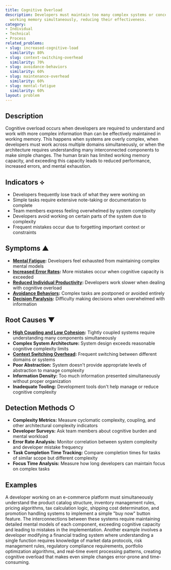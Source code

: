 ```yaml
---
title: Cognitive Overload
description: Developers must maintain too many complex systems or concepts in their
  working memory simultaneously, reducing their effectiveness.
category:
- Individual
- Technical
- Process
related_problems:
- slug: increased-cognitive-load
  similarity: 80%
- slug: context-switching-overhead
  similarity: 70%
- slug: avoidance-behaviors
  similarity: 60%
- slug: maintenance-overhead
  similarity: 60%
- slug: mental-fatigue
  similarity: 60%
layout: problem
---
```


## Description

Cognitive overload occurs when developers are required to understand and work with more complex information than can be effectively maintained in working memory. This happens when systems are overly complex, when developers must work across multiple domains simultaneously, or when the architecture requires understanding many interconnected components to make simple changes. The human brain has limited working memory capacity, and exceeding this capacity leads to reduced performance, increased errors, and mental exhaustion.

## Indicators ⟡

- Developers frequently lose track of what they were working on
- Simple tasks require extensive note-taking or documentation to complete
- Team members express feeling overwhelmed by system complexity
- Developers avoid working on certain parts of the system due to complexity
- Frequent mistakes occur due to forgetting important context or constraints

## Symptoms ▲

- **[Mental Fatigue](mental-fatigue.md):** Developers feel exhausted from maintaining complex mental models
- **[Increased Error Rates](increased-error-rates.md):** More mistakes occur when cognitive capacity is exceeded
- **[Reduced Individual Productivity](reduced-individual-productivity.md):** Developers work slower when dealing with cognitive overload
- **[Avoidance Behaviors](avoidance-behaviors.md):** Complex tasks are postponed or avoided entirely
- **[Decision Paralysis](decision-paralysis.md):** Difficulty making decisions when overwhelmed with information

## Root Causes ▼

- **[High Coupling and Low Cohesion](high-coupling-low-cohesion.md):** Tightly coupled systems require understanding many components simultaneously
- **Complex System Architecture:** System design exceeds reasonable cognitive complexity limits
- **[Context Switching Overhead](context-switching-overhead.md):** Frequent switching between different domains or systems
- **Poor Abstraction:** System doesn't provide appropriate levels of abstraction to manage complexity
- **Information Density:** Too much information presented simultaneously without proper organization
- **Inadequate Tooling:** Development tools don't help manage or reduce cognitive complexity

## Detection Methods ○

- **Complexity Metrics:** Measure cyclomatic complexity, coupling, and other architectural complexity indicators
- **Developer Surveys:** Ask team members about cognitive burden and mental workload
- **Error Rate Analysis:** Monitor correlation between system complexity and developer mistake frequency
- **Task Completion Time Tracking:** Compare completion times for tasks of similar scope but different complexity
- **Focus Time Analysis:** Measure how long developers can maintain focus on complex tasks

## Examples

A developer working on an e-commerce platform must simultaneously understand the product catalog structure, inventory management rules, pricing algorithms, tax calculation logic, shipping cost determination, and promotion handling systems to implement a simple "buy now" button feature. The interconnections between these systems require maintaining detailed mental models of each component, exceeding cognitive capacity and leading to mistakes in the implementation. Another example involves a developer modifying a financial trading system where understanding a single function requires knowledge of market data protocols, risk management rules, regulatory compliance requirements, portfolio optimization algorithms, and real-time event processing patterns, creating cognitive overload that makes even simple changes error-prone and time-consuming.